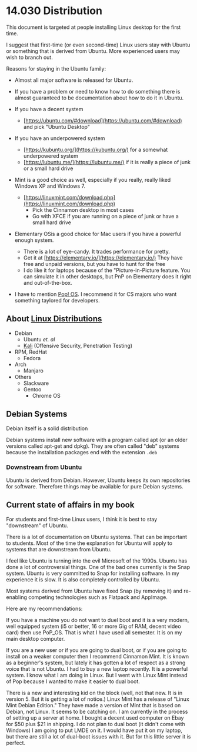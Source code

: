 # 14.030 Distribution

This document is targeted at people installing Linux desktop for the first time.

I suggest that first-time (or even second-time) Linux users stay with Ubuntu or something that is derived from Ubuntu.  More experienced users may wish to branch out.

Reasons for staying in the Ubuntu family:

* Almost all major software is released for Ubuntu.
* If you have a problem or need to know how to do something there is almost guaranteed to be documentation about how to do it in Ubuntu.

* If you have a decent system
  * [https://ubuntu.com/#download](https://ubuntu.com/#download) and pick "Ubuntu Desktop"
* If you have an underpowered system
  * [https://kubuntu.org/](https://kubuntu.org/) for a somewhat underpowered system
  * [https://lubuntu.me/](https://lubuntu.me/) if it is really a piece of junk or a small hard drive
* Mint is a good choice as well, especially if you really, really liked Windows XP and Windows 7.
  * [https://linuxmint.com/download.php](https://linuxmint.com/download.php)
    * Pick the Cinnamon desktop in most cases
    * Go with XFCE if you are running on a piece of junk or have a small hard drive
* Elementary OSis a good choice for Mac users if you have a powerful enough system.
  * There is a lot of eye-candy.  It trades performance for pretty.
  * Get it at [https://elementary.io/](https://elementary.io/)  They have free and unpaid versions, but you have to hunt for the free
  * I do like it for laptops because of the "Picture-in-Picture feature.  You can simulate it in other desktops, but PnP on Elementary does it right and out-of-the-box.
* I have to mention [Pop! OS](https://pop.system76.com/).  I recommend it for CS majors who want something taylored for developers.  

## About [Linux Distributions](https://en.wikipedia.org/wiki/List_of_Linux_distributions#openSUSE-based)

* Debian
  * Ubuntu *et. al*
  * [Kali](https://en.wikipedia.org/wiki/Kali_Linux)  (Offensive Security, Penetration Testing)
* RPM, RedHat
  * Fedora
* Arch
  * Manjaro
* Others
  * Slackware
  * Gentoo
    * Chrome OS

## Debian Systems

Debian itself is a solid distribution

Debian systems install new software with a program called apt (or an older versions called apt-get and dpkg).  They are often called "deb" systems because the installation packages end with the extension ```.deb``` 

### Downstream from Ubuntu

Ubuntu is derived from Debian.  However, Ubuntu keeps its own repositories for software.  Therefore things may be available for pure Debian systems.

## Current state of affairs in my book

For students and first-time Linux users, I think it is best to stay "downstream" of Ubuntu.

There is a lot of documentation on Ubuntu systems.  That can be important to students.  Most of the time the explanation for Ubuntu will apply to systems that are downstream from Ubuntu.

I feel like Ubuntu is turning into the evil Microsoft of the 1990s. Ubuntu has done a lot of controversial things.  One of the bad ones currently is the Snap system.  Ubuntu is very committed to Snap for installing software.  In my experience it is slow.  It is also completely controlled by Ubuntu.

Most systems derived from Ubuntu have fixed Snap (by removing it) and re-enabling competing technologies such as Flatpack and AppImage.

Here are my recommendations:

If you have a machine you do not want to duel boot and it is a very modern, well equipped system (i5 or better, 16 or more Gig of RAM, decent video card) then use PoP_OS.  That is what I have used all semester.  It is on my main desktop computer.

If you are a new user or if you are going to dual boot, or if you are going to install on a weaker computer then I recommend Cinnamon Mint.  It is known as a beginner's system, but lately it has gotten a lot of respect as a strong voice that is not Ubuntu.  I had to buy a new laptop recently.  It is a powerful system.  I know what I am doing in Linux.  But I went with Linux Mint instead of Pop because I wanted to make it easier to dual boot.

There is a new and interesting kid on the block (well, not that new.  It is in version 5.  But it is getting a lot of notice.)  Linux Mint has a release of "Linux Mint Debian Edition."  They have made a version of Mint that is based on Debian, not Linux.  It seems to be catching on.   I am currently in the process of setting up a server at home.  I bought a decent used computer on Ebay for $50 plus $21 in shipping.  I do not plan to dual boot (it didn't come with Windows)  I am going to put LMDE on it.  I would have put it on my laptop, but there are still a lot of dual-boot issues with it.  But for this little server it is perfect.  



